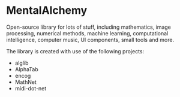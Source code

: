 MentalAlchemy
=============
Open-source library for lots of stuff, including mathematics, image processing, numerical methods, machine learning, computational intelligence, computer music, UI components, small tools and more.

The library is created with use of the following projects:
- alglib
- AlphaTab
- encog
- MathNet
- midi-dot-net

